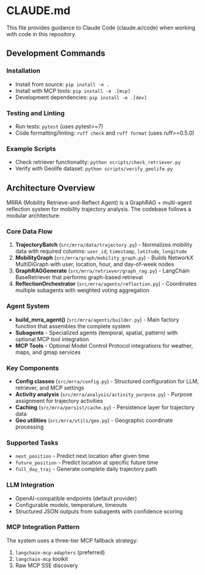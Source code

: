 # CLAUDE.md

This file provides guidance to Claude Code (claude.ai/code) when working with code in this repository.

## Development Commands

### Installation
- Install from source: `pip install -e .`
- Install with MCP tools: `pip install -e .[mcp]`
- Development dependencies: `pip install -e .[dev]`

### Testing and Linting
- Run tests: `pytest` (uses pytest>=7)
- Code formatting/linting: `ruff check` and `ruff format` (uses ruff>=0.5.0)

### Example Scripts
- Check retriever functionality: `python scripts/check_retriever.py`
- Verify with Geolife dataset: `python scripts/verify_geolife.py`

## Architecture Overview

MRRA (Mobility Retrieve-and-Reflect Agent) is a GraphRAG + multi-agent reflection system for mobility trajectory analysis. The codebase follows a modular architecture:

### Core Data Flow
1. **TrajectoryBatch** (`src/mrra/data/trajectory.py`) - Normalizes mobility data with required columns: `user_id`, `timestamp`, `latitude`, `longitude`
2. **MobilityGraph** (`src/mrra/graph/mobility_graph.py`) - Builds NetworkX MultiDiGraph with user, location, hour, and day-of-week nodes
3. **GraphRAGGenerate** (`src/mrra/retriever/graph_rag.py`) - LangChain BaseRetriever that performs graph-based retrieval
4. **ReflectionOrchestrator** (`src/mrra/agents/reflection.py`) - Coordinates multiple subagents with weighted voting aggregation

### Agent System
- **build_mrra_agent()** (`src/mrra/agents/builder.py`) - Main factory function that assembles the complete system
- **Subagents** - Specialized agents (temporal, spatial, pattern) with optional MCP tool integration
- **MCP Tools** - Optional Model Control Protocol integrations for weather, maps, and gmap services

### Key Components
- **Config classes** (`src/mrra/config.py`) - Structured configuration for LLM, retriever, and MCP settings
- **Activity analysis** (`src/mrra/analysis/activity_purpose.py`) - Purpose assignment for trajectory activities
- **Caching** (`src/mrra/persist/cache.py`) - Persistence layer for trajectory data
- **Geo utilities** (`src/mrra/utils/geo.py`) - Geographic coordinate processing

### Supported Tasks
- `next_position` - Predict next location after given time
- `future_position` - Predict location at specific future time
- `full_day_traj` - Generate complete daily trajectory path

### LLM Integration
- OpenAI-compatible endpoints (default provider)
- Configurable models, temperature, timeouts
- Structured JSON outputs from subagents with confidence scoring

### MCP Integration Pattern
The system uses a three-tier MCP fallback strategy:
1. `langchain-mcp-adapters` (preferred)
2. `langchain-mcp` toolkit
3. Raw MCP SSE discovery